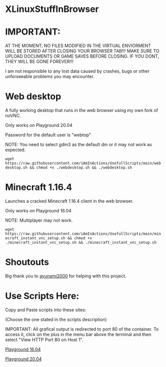 # XLinuxStuffInBrowser

# IMPORTANT:
AT THE MOMENT, NO FILES MODIFIED IN THE VIRTUAL ENVIORMENT WILL BE STORED AFTER CLOSING YOUR BROWSER TAB!!! MAKE SURE TO UPLOAD DOCUMENTS OR GAME SAVES BEFORE CLOSING. IF YOU DONT, THEY WILL BE GONE FOREVER!!!

I am not responsible to any lost data caused by crashes, bugs or other unforseeable problems you may encounter.

# Web desktop
A fully working desktop that runs in the web browser using my own fork of noVNC.

Only works on Playground 20.04

Password for the default user is "webtop"

NOTE: You need to select gdm3 as the default dm or it may not work as expected.

``
wget https://raw.githubusercontent.com/iAmInActions/UsefullScripts/main/webdesktop.sh && chmod +x ./webdesktop.sh && ./webdesktop.sh
``

# Minecraft 1.16.4
Launches a cracked Minecraft 1.16.4 client in the web browser.

Only works on Playground 16.04

NOTE: Multiplayer may not work.

``
wget https://raw.githubusercontent.com/iAmInActions/UsefullScripts/main/minecraft_instant_vnc_setup.sh && chmod +x ./minecraft_instant_vnc_setup.sh && ./minecraft_instant_vnc_setup.sh
``

# Shoutouts
Big thank you to [ayunami2000](http://github.com/ayunami2000/) for helping with this project.

# Use Scripts Here:
Copy and Paste scripts into these sites:

(Choose the one stated in the scripts description)

IMPORTANT: All grafical output is redirected to port 80 of the container. To access it, click on the plus in the menu bar above the terminal and then select "View HTTP Port 80 on Host 1".

[Playground 16.04](https://www.katacoda.com/courses/ubuntu/playground)

[Playground 20.04](https://www.katacoda.com/courses/ubuntu/playground2004)

